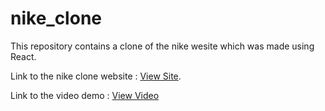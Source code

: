 # nike_clone

This repository contains a clone of the nike wesite which was made using React.

Link to the nike clone website : [View Site](https://nikhil422004.github.io/Weather-App/).

Link to the video demo : [View Video](https://drive.google.com/file/d/1PurcdUP4SzXcaYD8u0ihU35kpIhJecha/view?usp=sharing)
